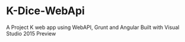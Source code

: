 K-Dice-WebApi
=============

A Project K web app using WebAPI, Grunt and Angular
Built with Visual Studio 2015 Preview
